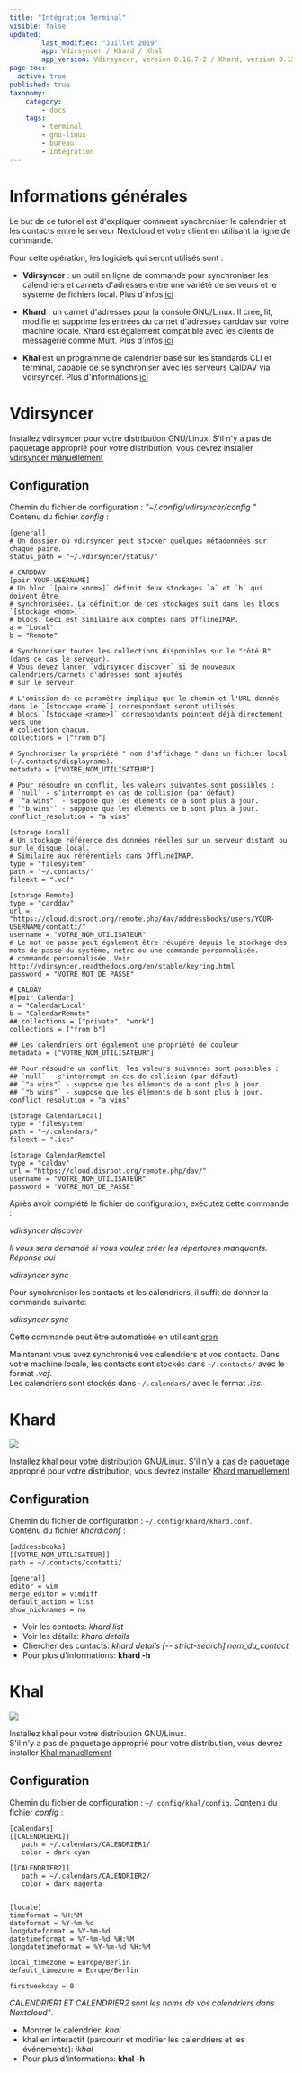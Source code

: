 ```yaml
---
title: "Intégration Terminal"
visible: false
updated:
        last_modified: "Juillet 2019"
        app: Vdirsyncer / Khard / Khal
        app_version: Vdirsyncer, version 0.16.7-2 / Khard, version 0.13.0-1 / Khal, version 1:0.9.10-1.1 sur DEBIAN 10
page-toc:
  active: true
published: true
taxonomy:
    category:
        - docs
    tags:
        - terminal
        - gnu-linux
        - bureau
        - intégration
---
```


# Informations générales

Le but de ce tutoriel est d'expliquer comment synchroniser le calendrier et les contacts entre le serveur Nextcloud et votre client en utilisant la ligne de commande.

Pour cette opération, les logiciels qui seront utilisés sont :

- **Vdirsyncer** : un outil en ligne de commande pour synchroniser les calendriers et carnets d'adresses entre une variété de serveurs et le système de fichiers local. Plus d'infos [ici](https://vdirsyncer.pimutils.org/en/stable/)

- **Khard** : un carnet d'adresses pour la console GNU/Linux. Il crée, lit, modifie et supprime les entrées du carnet d'adresses carddav sur votre machine locale. Khard est également compatible avec les clients de messagerie comme Mutt. Plus d'infos [ici](https://github.com/scheibler/khard)

- **Khal** est un programme de calendrier basé sur les standards CLI et terminal, capable de se synchroniser avec les serveurs CalDAV via vdirsyncer. Plus d'informations [ici](https://github.com/pimutils/khal)


# Vdirsyncer
Installez vdirsyncer pour votre distribution GNU/Linux.
S'il n'y a pas de paquetage approprié pour votre distribution, vous devrez installer [vdirsyncer manuellement](https://vdirsyncer.pimutils.org/en/stable/installation.html#manual-installation)

## Configuration
Chemin du fichier de configuration : *"~/.config/vdirsyncer/config "*  
Contenu du fichier *config* :


```
[general]
# Un dossier où vdirsyncer peut stocker quelques métadonnées sur chaque paire.
status_path = "~/.vdirsyncer/status/"

# CARDDAV
[pair YOUR-USERNAME]
# Un bloc `[paire <nom>]` définit deux stockages `a` et `b` qui doivent être
# synchronisées. La définition de ces stockages suit dans les blocs `[stockage <nom>]`.
# blocs. Ceci est similaire aux comptes dans OfflineIMAP.
a = "Local"
b = "Remote"

# Synchroniser toutes les collections disponibles sur le "côté B" (dans ce cas le serveur).
# Vous devez lancer `vdirsyncer discover` si de nouveaux calendriers/carnets d'adresses sont ajoutés
# sur le serveur.

# L'omission de ce paramètre implique que le chemin et l'URL donnés dans le `[stockage <name`] correspondant seront utilisés.
# blocs `[stockage <name>]` correspondants pointent déjà directement vers une
# collection chacun.
collections = ["from b"]

# Synchroniser la propriété " nom d'affichage " dans un fichier local (~/.contacts/displayname).
metadata = ["VOTRE_NOM_UTILISATEUR"]

# Pour résoudre un conflit, les valeurs suivantes sont possibles :
# `null` - s'interrompt en cas de collision (par défaut)
# `"a wins"` - suppose que les éléments de a sont plus à jour.
# `"b wins"` - suppose que les éléments de b sont plus à jour.
conflict_resolution = "a wins"

[storage Local]
# Un stockage référence des données réelles sur un serveur distant ou sur le disque local.
# Similaire aux référentiels dans OfflineIMAP.
type = "filesystem"
path = "~/.contacts/"
fileext = ".vcf"

[storage Remote]
type = "carddav"
url = "https://cloud.disroot.org/remote.php/dav/addressbooks/users/YOUR-USERNAME/contatti/"
username = "VOTRE_NOM_UTILISATEUR"
# Le mot de passe peut également être récupéré depuis le stockage des mots de passe du système, netrc ou une commande personnalisée.
# commande personnalisée. Voir http://vdirsyncer.readthedocs.org/en/stable/keyring.html
password = "VOTRE_MOT_DE_PASSE"

# CALDAV
#[pair Calendar]
a = "CalendarLocal"
b = "CalendarRemote"
## collections = ["private", "work"]
collections = ["from b"]

## Les calendriers ont également une propriété de couleur
metadata = ["VOTRE_NOM_UTILISATEUR"]

## Pour résoudre un conflit, les valeurs suivantes sont possibles :
## `null` - s'interrompt en cas de collision (par défaut)
## `"a wins"` - suppose que les éléments de a sont plus à jour.
## `"b wins"` - suppose que les éléments de b sont plus à jour.
conflict_resolution = "a wins"

[storage CalendarLocal]
type = "filesystem"
path = "~/.calendars/"
fileext = ".ics"

[storage CalendarRemote]
type = "caldav"
url = "https://cloud.disroot.org/remote.php/dav/"
username = "VOTRE_NOM_UTILISATEUR"
password = "VOTRE_MOT_DE_PASSE"
```

Après avoir complété le fichier de configuration, exécutez cette commande :

*vdirsyncer discover*

*Il vous sera demandé si vous voulez créer les répertoires manquants. Réponse oui*

*vdirsyncer sync*

Pour synchroniser les contacts et les calendriers, il suffit de donner la commande suivante:

*vdirsyncer sync*

Cette commande peut être automatisée en utilisant [cron](https://en.wikipedia.org/wiki/Cron)


Maintenant vous avez synchronisé vos calendriers et vos contacts.
Dans votre machine locale, les contacts sont stockés dans `~/.contacts/` avec le format *.vcf*.<br>
Les calendriers sont stockés dans `~/.calendars/` avec le format *.ics*.

# Khard

![](en/khard.png)

Installez khal pour votre distribution GNU/Linux.
S'il n'y a pas de paquetage approprié pour votre distribution, vous devrez installer [Khard manuellement](https://github.com/scheibler/khard/)

## Configuration
Chemin du fichier de configuration : `~/.config/khard/khard.conf`.<br>
Contenu du fichier *khard.conf* :

```
[addressbooks]
[[VOTRE_NOM_UTILISATEUR]]
path = ~/.contacts/contatti/

[general]
editor = vim
merge_editor = vimdiff
default_action = list
show_nicknames = no
```

* Voir les contacts: *khard list*
* Voir les détails: *khard details*
* Chercher des contacts: *khard details [-- strict-search] nom_du_contact*
* Pour plus d'informations: **khard -h**

# Khal

![](en/khal.png)

Installez khal pour votre distribution GNU/Linux.  
S'il n'y a pas de paquetage approprié pour votre distribution, vous devrez installer [Khal manuellement](https://lostpackets.de/khal/install.html)

## Configuration
Chemin du fichier de configuration : `~/.config/khal/config`.
Contenu du fichier *config* :

```
[calendars]
[[CALENDRIER1]]
   path = ~/.calendars/CALENDRIER1/
   color = dark cyan

[[CALENDRIER2]]
   path = ~/.calendars/CALENDRIER2/
   color = dark magenta


[locale]
timeformat = %H:%M
dateformat = %Y-%m-%d
longdateformat = %Y-%m-%d
datetimeformat = %Y-%m-%d %H:%M
longdatetimeformat = %Y-%m-%d %H:%M

local_timezone = Europe/Berlin
default_timezone = Europe/Berlin

firstweekday = 0
```
*CALENDRIER1 ET CALENDRIER2 sont les noms de vos calendriers dans Nextcloud"*.

* Montrer le calendrier: *khal*
* khal en interactif (parcourir et modifier les calendriers et les événements): *ikhal*
* Pour plus d'informations: **khal -h**
